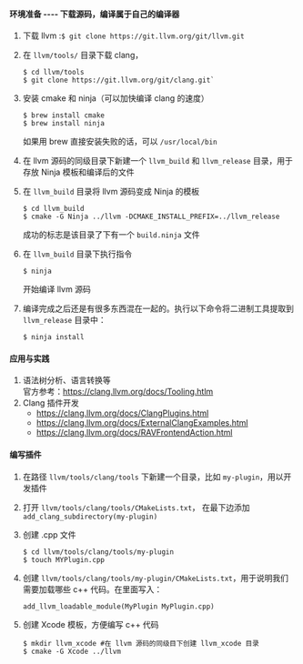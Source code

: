 #### 环境准备 ---- 下载源码，编译属于自己的编译器
1. 下载 llvm :`$ git clone https://git.llvm.org/git/llvm.git`
2. 在 `llvm/tools/` 目录下载 clang，

	```
	$ cd llvm/tools
	$ git clone https://git.llvm.org/git/clang.git`
	```
3. 安装 cmake 和 ninja（可以加快编译 clang 的速度）

	```
	$ brew install cmake
	$ brew install ninja
	```
	如果用 brew 直接安装失败的话，可以 `/usr/local/bin`
4. 在 llvm 源码的同级目录下新建一个 `llvm_build` 和 `llvm_release` 目录，用于存放 Ninja 模板和编译后的文件
5. 在 `llvm_build` 目录将 llvm 源码变成 Ninja 的模板
	
	```
	$ cd llvm_build
	$ cmake -G Ninja ../llvm -DCMAKE_INSTALL_PREFIX=../llvm_release
	```
	成功的标志是该目录了下有一个 `build.ninja` 文件
6. 在 `llvm_build` 目录下执行指令

	```
	$ ninja
	```
	开始编译 llvm 源码
7. 编译完成之后还是有很多东西混在一起的。执行以下命令将二进制工具提取到 `llvm_release` 目录中：

	```·
	$ ninja install
	```
	
#### 应用与实践
1. 语法树分析、语言转换等  
	官方参考：https://clang.llvm.org/docs/Tooling.htlm
2. Clang 插件开发
	- https://clang.llvm.org/docs/ClangPlugins.html
	- https://clang.llvm.org/docs/ExternalClangExamples.html
	- https://clang.llvm.org/docs/RAVFrontendAction.html

#### 编写插件
1. 在路径 `llvm/tools/clang/tools` 下新建一个目录，比如 `my-plugin`，用以开发插件
2. 打开 `llvm/tools/clang/tools/CMakeLists.txt`， 在最下边添加 `add_clang_subdirectory(my-plugin)`
3. 创建 .cpp 文件

	```
	$ cd llvm/tools/clang/tools/my-plugin
	$ touch MYPlugin.cpp
	```
4. 创建 `llvm/tools/clang/tools/my-plugin/CMakeLists.txt`，用于说明我们需要加载哪些 c++ 代码。在里面写入：

	```
	add_llvm_loadable_module(MyPlugin MyPlugin.cpp)
	```
5. 创建 Xcode 模板，方便编写 c++ 代码
	
	```
	$ mkdir llvm_xcode #在 llvm 源码的同级目下创建 llvm_xcode 目录
	$ cmake -G Xcode ../llvm
	```

